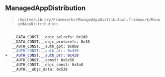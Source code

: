 ## ManagedAppDistribution

> `/System/Library/Frameworks/ManagedAppDistribution.framework/ManagedAppDistribution`

```diff

   __DATA_CONST.__objc_selrefs: 0x1d8
   __DATA_CONST.__objc_protorefs: 0x10
   __AUTH_CONST.__auth_got: 0x9b8
-  __AUTH_CONST.__auth_ptr: 0x430
+  __AUTH_CONST.__auth_ptr: 0x438
   __AUTH_CONST.__const: 0x5c58
   __AUTH_CONST.__objc_const: 0x5a8
   __AUTH.__objc_data: 0x538

```
